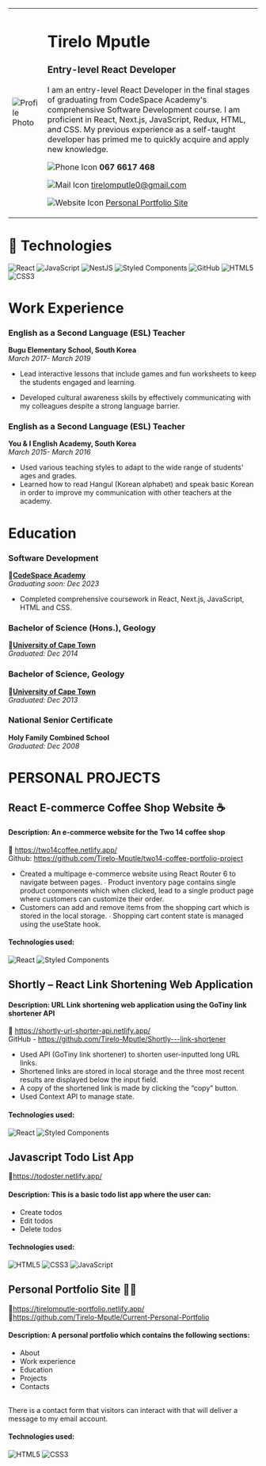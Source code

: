 <table>
<tr>
<td>

![Profile Photo](https://media.licdn.com/dms/image/D4D03AQE-2noJu33wcQ/profile-displayphoto-shrink_800_800/0/1666032686340?e=2147483647&v=beta&t=xDH7yVBjEv3o1STld73IBviaK1bBsI5JFme0m890jl8)

</td>
<td>

# Tirelo Mputle
### Entry-level React Developer

I am an entry-level React Developer in the final stages of graduating from CodeSpace Academy's comprehensive Software Development course. I am proficient in React, Next.js, JavaScript, Redux, HTML, and CSS. My previous experience as a self-taught developer has primed me to quickly acquire and apply new knowledge.

![Phone Icon](https://img.icons8.com/ios-filled/20/000000/phone.png)  **067 6617 468**

![Mail Icon](https://img.icons8.com/ios-glyphs/20/000000/new-post.png)   [tirelomputle0@gmail.com](mailto:tirelomputle0@gmail.com)

![Website Icon](https://img.icons8.com/external-anggara-basic-outline-anggara-putra/20/000000/external-website-ui-basic-anggara-basic-outline-anggara-putra.png)   [Personal Portfolio Site](https://tirelomputle-portfolio.netlify.app/)  

</td>
</tr>
</table>

# 👾 Technologies

![React](https://img.shields.io/badge/react-%2320232a.svg?style=for-the-badge&logo=react&logoColor=%2361DAFB)
![JavaScript](https://img.shields.io/badge/javascript-%23323330.svg?style=for-the-badge&logo=javascript&logoColor=%23F7DF1E)
![NestJS](https://img.shields.io/badge/nestjs-%23E0234E.svg?style=for-the-badge&logo=nestjs&logoColor=white)
![Styled Components](https://img.shields.io/badge/styled--components-DB7093?style=for-the-badge&logo=styled-components&logoColor=white)
![GitHub](https://img.shields.io/badge/github-%23121011.svg?style=for-the-badge&logo=github&logoColor=white)
![HTML5](https://img.shields.io/badge/html5-%23E34F26.svg?style=for-the-badge&logo=html5&logoColor=white)
![CSS3](https://img.shields.io/badge/css3-%231572B6.svg?style=for-the-badge&logo=css3&logoColor=white)

# Work Experience 
### English as a Second Language (ESL) Teacher 
**Bugu Elementary School, South Korea** <br>
*March 2017- March 2019*

- Lead interactive lessons that include games and fun worksheets to keep the students engaged and learning.

- Developed cultural awareness skills by effectively communicating with my colleagues despite a strong language barrier.

### English as a Second Language (ESL) Teacher
**You & I English Academy, South Korea** <br>
*March 2015- March 2016*

- Used various teaching styles to adapt to the wide range of students' ages and grades.
- Learned how to read Hangul (Korean alphabet) and speak basic Korean in order to improve my communication with other teachers at the academy.

# Education

### Software Development
🔗[**CodeSpace Academy**](https://www.codespace.co.za/programs/software-development/) <br>
*Graduating soon: Dec 2023*  
- Completed comprehensive coursework in React, Next.js, JavaScript, HTML and CSS.
  
### Bachelor of Science (Hons.), Geology
🔗[**University of Cape Town**](https://uct.ac.za/) <br>
*Graduated: Dec 2014*  

### Bachelor of Science, Geology
🔗[**University of Cape Town**](https://uct.ac.za/) <br>
*Graduated: Dec 2013*  

### National Senior Certificate
**Holy Family Combined School** <br>
*Graduated: Dec 2008*  


# PERSONAL PROJECTS 

## React E-commerce Coffee Shop Website ☕ <br>
#### Description: An e-commerce website for the Two 14 coffee shop <br>
🔗 https://two14coffee.netlify.app/ <br>
Github: https://github.com/Tirelo-Mputle/two14-coffee-portfolio-project <br>
* Created a multipage e-commerce website using React Router 6 to navigate between pages. ∙ Product inventory page contains single product components which when clicked, lead to a single  product page where customers can customize their order. <br>
* Customers can add and remove items from the shopping cart which is stored in the local storage. ∙ Shopping cart content state is managed using the useState hook.<br> 
#### Technologies used: <br>
![React](https://img.shields.io/badge/react-%2320232a.svg?style=for-the-badge&logo=react&logoColor=%2361DAFB)
![Styled Components](https://img.shields.io/badge/styled--components-DB7093?style=for-the-badge&logo=styled-components&logoColor=white)

## Shortly – React Link Shortening Web Application <br>
#### Description: URL Link shortening web application using the GoTiny link shortener API<br>
🔗 https://shortly-url-shorter-api.netlify.app/ <br>
GitHub - https://github.com/Tirelo-Mputle/Shortly---link-shortener <br>
* Used API (GoTiny link shortener) to shorten user-inputted long URL links. <br>
* Shortened links are stored in local storage and the three most recent results are displayed below  the input field. <br>
* A copy of the shortened link is made by clicking the “copy” button.<br> 
* Used Context API to manage state. <br>
#### Technologies used: <br>
![React](https://img.shields.io/badge/react-%2320232a.svg?style=for-the-badge&logo=react&logoColor=%2361DAFB)
![Styled Components](https://img.shields.io/badge/styled--components-DB7093?style=for-the-badge&logo=styled-components&logoColor=white)

## Javascript Todo List App
🔗https://todoster.netlify.app/
#### Description: This is a basic todo list app where the user can: <br>
* Create todos
* Edit todos
* Delete todos

#### Technologies used: <br>
![HTML5](https://img.shields.io/badge/html5-%23E34F26.svg?style=for-the-badge&logo=html5&logoColor=white)
![CSS3](https://img.shields.io/badge/css3-%231572B6.svg?style=for-the-badge&logo=css3&logoColor=white)
![JavaScript](https://img.shields.io/badge/javascript-%23323330.svg?style=for-the-badge&logo=javascript&logoColor=%23F7DF1E)

## Personal Portfolio Site 🙋‍♀️
🔗https://tirelomputle-portfolio.netlify.app/ <br>
🔗https://github.com/Tirelo-Mputle/Current-Personal-Portfolio

#### Description: A personal portfolio which contains the following sections: <br>
* About 
* Work experience
* Education
* Projects
* Contacts 
<br>
There is a contact form that visitors can interact with that will deliver a message to my email account.

#### Technologies used: <br>
![HTML5](https://img.shields.io/badge/html5-%23E34F26.svg?style=for-the-badge&logo=html5&logoColor=white)
![CSS3](https://img.shields.io/badge/css3-%231572B6.svg?style=for-the-badge&logo=css3&logoColor=white) 


